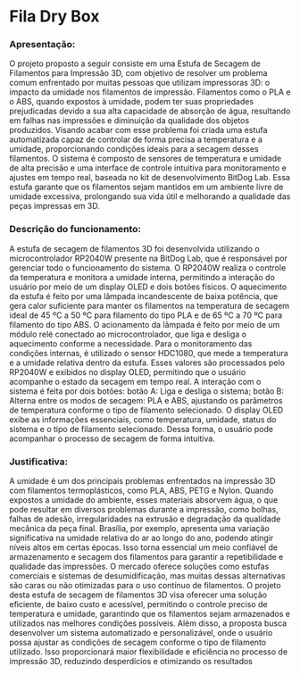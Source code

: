 # Fila Dry Box 
### Apresentação:
O projeto proposto a seguir consiste em uma Estufa de Secagem de Filamentos para Impressão 3D, com objetivo de resolver um problema comum enfrentado por muitas pessoas que utilizam impressoras 3D: o impacto da umidade nos filamentos de impressão. Filamentos como o PLA e o ABS, quando expostos à umidade, podem ter suas propriedades prejudicadas devido a sua alta capacidade de absorção de água, resultando em falhas nas impressões e diminuição da qualidade dos objetos produzidos. Visando acabar com esse problema foi criada uma estufa automatizada capaz de controlar de forma precisa a temperatura e a umidade, proporcionando condições ideais para a secagem desses filamentos.
O sistema é composto de sensores de temperatura e umidade de alta precisão e uma interface de controle intuitiva para monitoramento e ajustes em tempo real, baseada no kit de desenvolvimento BitDog Lab. Essa estufa garante que os filamentos sejam mantidos em um ambiente livre de umidade excessiva, prolongando sua vida útil e melhorando a qualidade das peças impressas em 3D.
### Descrição do funcionamento:
A estufa de secagem de filamentos 3D foi desenvolvida utilizando o microcontrolador RP2040W presente na BitDog Lab, que é responsável por gerenciar todo o funcionamento do sistema. O RP2040W realiza o controle da temperatura e monitora a umidade interna, permitindo a interação do usuário por meio de um display OLED e dois botões físicos.
O aquecimento da estufa é feito por uma lâmpada incandescente de baixa potência, que gera calor suficiente para manter os filamentos na temperatura de secagem ideal de 45 ºC a 50 ºC para filamento do tipo PLA e de 65 ºC a 70 ºC para filamento do tipo ABS. O acionamento da lâmpada é feito por meio de um módulo relé conectado ao microcontrolador, que liga e desliga o aquecimento conforme a necessidade. 
Para o monitoramento das condições internas, é utilizado o sensor HDC1080, que mede a temperatura e a umidade relativa dentro da estufa. Esses valores são processados pelo RP2040W e exibidos no display OLED, permitindo que o usuário acompanhe o estado da secagem em tempo real.
A interação com o sistema é feita por dois botões: botão A: Liga e desliga o sistema; botão B: Alterna entre os modos de secagem: PLA e ABS, ajustando os parâmetros de temperatura conforme o tipo de filamento selecionado.
O display OLED exibe as informações essenciais, como temperatura, umidade, status do sistema e o tipo de filamento selecionado. Dessa forma, o usuário pode acompanhar o processo de secagem de forma intuitiva. 
### Justificativa:
A umidade é um dos principais problemas enfrentados na impressão 3D com filamentos termoplásticos, como PLA, ABS, PETG e Nylon. Quando expostos a umidade do ambiente, esses materiais absorvem água, o que pode resultar em diversos problemas durante a impressão, como bolhas, falhas de adesão, irregularidades na extrusão e degradação da qualidade mecânica da peça final.
Brasília, por exemplo, apresenta uma variação significativa na umidade relativa do ar ao longo do ano, podendo atingir níveis altos em certas épocas. Isso torna essencial um meio confiável de armazenamento e secagem dos filamentos para garantir a repetibilidade e qualidade das impressões.
O mercado oferece soluções como estufas comerciais e sistemas de desumidificação, mas muitas dessas alternativas são caras ou não otimizadas para o uso contínuo de filamentos. O projeto desta estufa de secagem de filamentos 3D visa oferecer uma solução eficiente, de baixo custo e acessível, permitindo o controle preciso de temperatura e umidade, garantindo que os filamentos sejam armazenados e utilizados nas melhores condições possíveis.
Além disso, a proposta busca desenvolver um sistema automatizado e personalizável, onde o usuário possa ajustar as condições de secagem conforme o tipo de filamento utilizado. Isso proporcionará maior flexibilidade e eficiência no processo de impressão 3D, reduzindo desperdícios e otimizando os resultados
